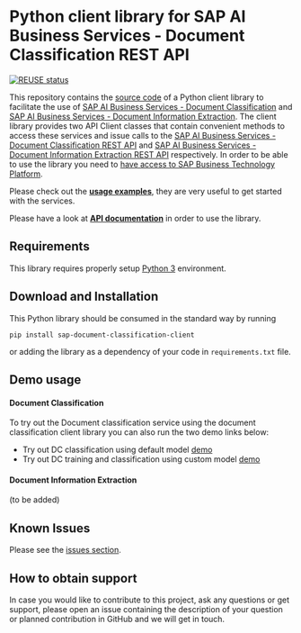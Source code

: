 <!--
SPDX-FileCopyrightText: 2020 2019-2020 SAP SE

SPDX-License-Identifier: Apache-2.0
-->

# Python client library for SAP AI Business Services - Document Classification REST API

[![REUSE status](https://api.reuse.software/badge/github.com/SAP/document-classification-client)](https://api.reuse.software/info/github.com/SAP/document-classification-client)

This repository contains the [source code](sap_business_document_processing) of a Python client library to facilitate the use of [SAP AI Business Services - Document Classification](https://help.sap.com/dc) and [SAP AI Business Services - Document Information Extraction](https://help.sap.com/dox). The client library provides two API Client classes that contain convenient methods to access these services and issue calls to the [SAP AI Business Services - Document Classification REST API](https://help.sap.com/viewer/ca60cd2ed44f4261a3ae500234c46f37/SHIP/en-US/c1045a561faf4ba0ae2b0e7713f5e6c4.html) and [SAP AI Business Services - Document Information Extraction REST API](https://help.sap.com/viewer/5fa7265b9ff64d73bac7cec61ee55ae6/SHIP/en-US/ded7d34e60f1422ba2e04e892a7f0e25.html) respectively. In order to be able to use the library you need to [have access to SAP Business Technology Platform](https://www.sap.com/products/cloud-platform/get-started.html).

Please check out the [**usage examples**](./examples), they are very useful to get started with the services.

Please have a look at [**API documentation**](./API.md) in order to use the library.

## Requirements

This library requires properly setup [Python 3](https://www.python.org/downloads/) environment.

## Download and Installation

This Python library should be consumed in the standard way by running

```pip install sap-document-classification-client```

or adding the library as a dependency of your code in `requirements.txt` file.

## Demo usage

#### Document Classification
To try out the Document classification service using the document classification client
library you can also run the two demo links below:
* Try out DC classification using default model [demo](https://mybinder.org/v2/gh/SAP/document-classification-client/main?filepath=examples%2Fclassification_default_model.ipynb)
* Try out DC training and classification using custom model [demo](https://mybinder.org/v2/gh/SAP/document-classification-client/main?filepath=examples%2Ftrain_and_evaluate_custom_model.ipynb)

#### Document Information Extraction
(to be added)

## Known Issues

Please see the [issues section](https://github.com/SAP/document-classification-client/issues).

## How to obtain support

In case you would like to contribute to this project, ask any questions or get support, please open an issue containing the description of your question or planned contribution in GitHub and we will get in touch.
